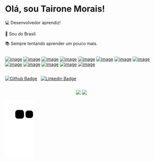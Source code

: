 # Olá, sou Tairone Morais!

:computer: Desenvolvedor aprendiz!

:house_with_garden: Sou do Brasil.

:books: Sempre tentando aprender um pouco mais.
##

[![image](https://img.shields.io/badge/Visual_Studio_Code-0078D4?style=for-the-badge&logo=visual%20studio%20code&logoColor=white)](https://code.visualstudio.com/)
[![image](https://img.shields.io/badge/GIT-E44C30?style=for-the-badge&logo=git&logoColor=white)](https://git-scm.com/)
[![image](https://img.shields.io/badge/JavaScript-323330?style=for-the-badge&logo=javascript&logoColor=F7DF1E)](https://www.javascript.com)
[![image](https://img.shields.io/badge/Node.js-339933?style=for-the-badge&logo=nodedotjs&logoColor=white)](https://nodejs.org)
[![image](https://img.shields.io/badge/Ionic-3880FF?style=for-the-badge&logo=ionic&logoColor=white)](https://ionicframework.com/)
[![image](https://img.shields.io/badge/npm-CB3837?style=for-the-badge&logo=npm&logoColor=white)](https://www.npmjs.com/)
[![image](https://img.shields.io/badge/JWT-000000?style=for-the-badge&logo=JSON%20web%20tokens&logoColor=white)](https://jwt.io/)
[![image](https://img.shields.io/badge/HTML5-E34F26?style=for-the-badge&logo=html5&logoColor=white)](https://pt.wikipedia.org/wiki/HTML5)
[![image](https://img.shields.io/badge/CSS3-1572B6?style=for-the-badge&logo=css3&logoColor=white)](https://www.w3schools.com/css/)
[![image](https://img.shields.io/badge/Bootstrap-563D7C?style=for-the-badge&logo=bootstrap&logoColor=white)](https://getbootstrap.com.br/)
[![image](https://img.shields.io/badge/MySQL-005C84?style=for-the-badge&logo=mysql&logoColor=white)](https://www.mysql.com/)
[![image](https://img.shields.io/badge/Oracle-F80000?style=for-the-badge&logo=Oracle&logoColor=white)](https://www.oracle.com/br/database/technologies/)
[![image](https://img.shields.io/badge/Debian-A81D33?style=for-the-badge&logo=debian&logoColor=white)](https://www.debian.org/)


##
[![Github Badge](https://img.shields.io/badge/-Github-000?style=flat-square&logo=Github&logoColor=white&link=https://github.com/jtairone)](https://github.com/jtairone) &nbsp;
[![Linkedin Badge](https://img.shields.io/badge/-LinkedIn-blue?style=flat-square&logo=Linkedin&logoColor=white&link=https://www.linkedin.com/in/taironemorais/)](https://www.linkedin.com/in/taironemorais/)
##
<!--
<div align="center">
  <a href="https://github.com/jtairone">
  <img height="180em" src="https://github-readme-stats.vercel.app/api?username=jtairone&show_icons=true&theme=dark&include_all_commits=true&count_private=true"/>
  <img height="180em" src="https://github-readme-stats.vercel.app/api/top-langs/?username=jtairone&layout=compact&langs_count=7&theme=dark"/>
</div>
-->
<div align="center">
  <img height="180em" src="https://user-images.githubusercontent.com/12955437/160850777-761b1a23-7323-43c0-8f25-a1facd71d788.gif"/>
  <img height="180em" src="https://user-images.githubusercontent.com/12955437/160852678-d0111251-ef96-4538-9c94-db69b98fef30.gif"/>
</div>
  
![Snake animation](https://github.com/jtairone/jtairone/blob/output/github-contribution-grid-snake.svg)
